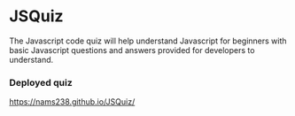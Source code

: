 # JSQuiz
The Javascript code quiz will help understand Javascript for beginners with basic Javascript questions and answers provided for developers to understand.

###  Deployed quiz
https://nams238.github.io/JSQuiz/